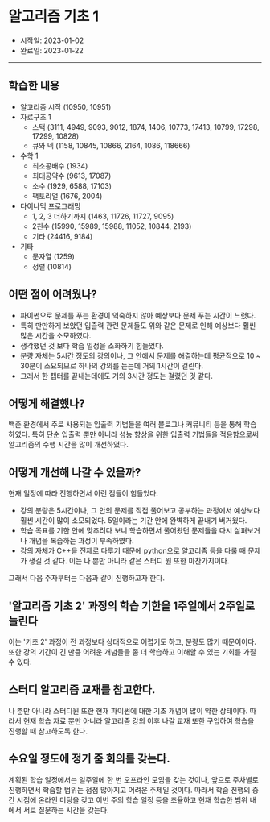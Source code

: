 ﻿# 알고리즘 기초 1

- 시작일: 2023-01-02
- 완료일: 2023-01-22

---

## 학습한 내용

- 알고리즘 시작 (10950, 10951)
- 자료구조 1
  - 스택 (3111, 4949, 9093, 9012, 1874, 1406, 10773, 17413, 10799, 17298, 17299, 10828)
  - 큐와 덱 (1158, 10845, 10866, 2164, 1086, 118666)
- 수학 1
  - 최소공배수 (1934)
  - 최대공약수 (9613, 17087)
  - 소수 (1929, 6588, 17103)
  - 팩토리얼 (1676, 2004)
- 다이나믹 프로그래밍
  - 1, 2, 3 더하기까지 (1463, 11726, 11727, 9095)
  - 2친수 (15990, 15989, 15988, 11052, 10844, 2193)
  - 기타 (24416, 9184)
- 기타
  - 문자열 (1259)
  - 정렬 (10814)

## 어떤 점이 어려웠나?

- 파이썬으로 문제를 푸는 환경이 익숙하지 않아 예상보다 문제 푸는 시간이 느렸다.
- 특히 만만하게 보았던 입출력 관련 문제들도 위와 같은 문제로 인해 예상보다 훨씬 많은 시간을 소모하였다.
- 생각했던 것 보다 학습 일정을 소화하기 힘들었다.
- 분량 자체는 5시간 정도의 강의이나, 그 안에서 문제를 해결하는데 평균적으로 10 ~ 30분이 소요되므로 하나의 강의를 듣는데 거의 1시간이 걸린다.
- 그래서 한 챕터를 끝내는데에도 거의 3시간 정도는 걸렸던 것 같다.

## 어떻게 해결했나?

백준 환경에서 주로 사용되는 입출력 기법들을 여러 블로그나 커뮤니티 등을 통해 학습하였다. 특히 단순 입출력 뿐만 아니라 성능 향상을 위한 입출력 기법들을 적용함으로써 알고리즘의 수행 시간을 많이 개선하였다.

## 어떻게 개선해 나갈 수 있을까?

현재 일정에 따라 진행하면서 이런 점들이 힘들었다.

- 강의 분량은 5시간이나, 그 안의 문제를 직접 풀어보고 공부하는 과정에서 예상보다 훨씬 시간이 많이 소모되었다. 5일이라는 기간 안에 완벽하게 끝내기 버거웠다.
- 학습 목표를 기한 안에 맞추려다 보니 학습하면서 풀어왔던 문제들을 다시 살펴보거나 개념을 복습하는 과정이 부족하였다.
- 강의 자체가 C++을 전제로 다루기 때문에 python으로 알고리즘 등을 다룰 때 문제가 생길 것 같다. 이는 나 뿐만 아니라 같은 스터디 원 또한 마찬가지이다.

그래서 다음 주자부터는 다음과 같이 진행하고자 한다.

## '알고리즘 기초 2' 과정의 학습 기한을 1주일에서 2주일로 늘린다

이는 '기초 2' 과정이 전 과정보다 상대적으로 어렵기도 하고, 분량도 많기 때문이이다. 또한 강의 기간이 긴 만큼 어려운 개념들을 좀 더 학습하고 이해할 수 있는 기회를 가질 수 있다.

## 스터디 알고리즘 교재를 참고한다. 

나 뿐만 아니라 스터디원 또한 현재 파이썬에 대한 기초 개념이 많이 약한 상태이다. 따라서 현재 학습 자료 뿐만 아니라 알고리즘 강의 이후 나갈 교재 또한 구입하여 학습을 진행할 때 참고하도록 한다.

## 수요일 정도에 정기 줌 회의를 갖는다.

계획된 학습 일정에서는 일주일에 한 번 오프라인 모임을 갖는 것이나, 앞으로 주차별로 진행하면서 학습할 범위는 점점 많아지고 어려운 주제일 것이다. 따라서 학습 진행의 중간 시점에 온라인 미팅을 갖고 이번 주의 학습 일정 등을 조율하고 현재 학습한 범위 내에서 서로 질문하는 시간을 갖는다. 